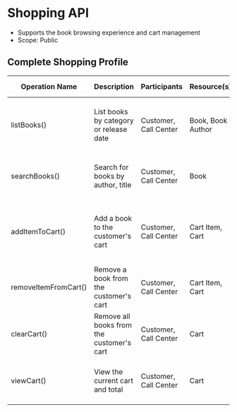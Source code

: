 # Shopping API

* Supports the book browsing experience and cart management
* Scope: Public

## Complete Shopping Profile

| Operation Name       | Description                               | Participants          | Resource(s)       | Emitted Events   | Operation Details                                                          | Traits                     |
|----------------------|-------------------------------------------|-----------------------|-------------------|------------------|----------------------------------------------------------------------------|----------------------------|
| listBooks()          | List books by category or release date    | Customer, Call Center | Book, Book Author | Books.Listed     | __Request Parameters:__ categoryId, releaseDate     __Returns:__   Books[] | safe   / synchronous       |
| searchBooks()        | Search   for books by author, title       | Customer, Call Center | Book              | Books.Searched   | __Request Parameters:__ searchQuery     __Returns:__   Books[]             | safe   / synchronous       |
| addItemToCart()      | Add a book to the customer's cart         | Customer, Call Center | Cart Item, Cart   | Cart.ItemAdded   | __Request Parameters:__ cartId, bookId,   quantity     __Returns:__   Cart | unsafe   / synchronous     |
| removeItemFromCart() | Remove a book from the customer's cart    | Customer, Call Center | Cart Item, Cart   | Cart.ItemRemoved | __Request Parameters:__ cartItemId     __Returns:__   Cart                 | idempotent   / synchronous |
| clearCart()          | Remove all books from the customer's cart | Customer, Call Center | Cart              | Cart.Cleared     | __Request Parameters:__ cartId     __Returns:__   Cart                     | safe / synchronous         |
| viewCart()           | View   the current cart and total         | Customer, Call Center | Cart              | Cart.Viewed      | __Request Parameters:__ cartId     __Returns:__   Cart                     | safe / synchronous         |
